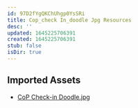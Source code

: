 ```yaml
---
id: 97D2fYgQKChUhgp0YsSRi
title: Cop_check In_doodle Jpg Resources
desc: ''
updated: 1645225706391
created: 1645225706391
stub: false
isDir: true
---
```

## Imported Assets
- [CoP Check-in Doodle.jpg](/assets/cop-check-in-doodle-KIPnoYSDrQvj.jpg)
